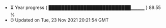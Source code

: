 - ⏳ Year progress { ██████████████████████████▁▁▁▁ } 89.55 %
- ⏰ Updated on Tue, 23 Nov 2021 20:21:54 GMT

